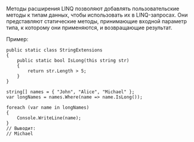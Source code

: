 Методы расширения LINQ позволяют добавлять 
пользовательские методы к типам данных, 
чтобы использовать их в LINQ-запросах. 
Они представляют статические методы,
принимающие входной параметр типа,
к которому они применяются, и возвращающие результат.

Пример:

```
public static class StringExtensions
{
    public static bool IsLong(this string str)
    {
        return str.Length > 5;
    }
}

string[] names = { "John", "Alice", "Michael" };
var longNames = names.Where(name => name.IsLong());

foreach (var name in longNames)
{
    Console.WriteLine(name);
}
// Выводит:
// Michael
```
